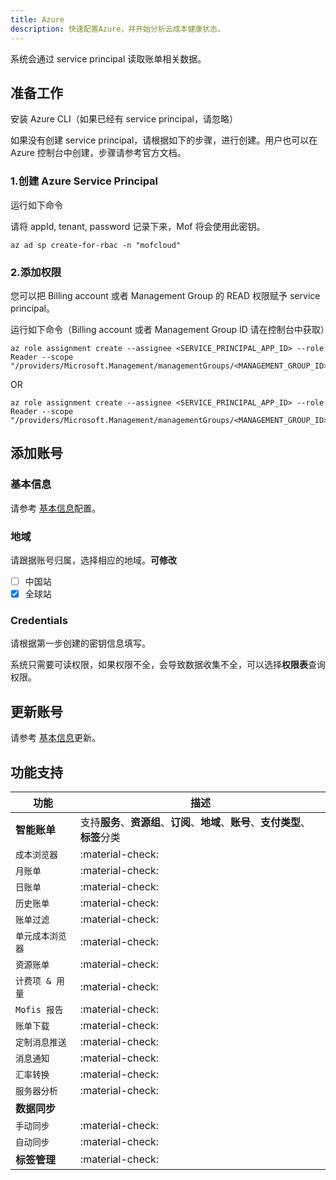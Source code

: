 ```yaml
---
title: Azure
description: 快速配置Azure，并开始分析云成本健康状态。 
---
```


系统会通过 service principal 读取账单相关数据。

## 准备工作
安装 Azure CLI（如果已经有 service principal，请忽略） 

如果没有创建 service principal，请根据如下的步骤，进行创建。用户也可以在 Azure 控制台中创建，步骤请参考官方文档。

### 1.创建 Azure Service Principal
运行如下命令

请将 appId, tenant, password 记录下来，Mof 将会使用此密钥。

```shell
az ad sp create-for-rbac -n "mofcloud"
```

### 2.添加权限
您可以把 Billing account 或者 Management Group 的 READ 权限赋予 service principal。

运行如下命令（Billing account 或者 Management Group ID 请在控制台中获取）

```shell
az role assignment create --assignee <SERVICE_PRINCIPAL_APP_ID> --role Reader --scope "/providers/Microsoft.Management/managementGroups/<MANAGEMENT_GROUP_ID>"
```

OR

```shell
az role assignment create --assignee <SERVICE_PRINCIPAL_APP_ID> --role Reader --scope "/providers/Microsoft.Management/managementGroups/<MANAGEMENT_GROUP_ID>"
```

## 添加账号
### **基本信息**
请参考 [基本信息](basic.md)配置。

### **地域**
请跟据账号归属，选择相应的地域。**可修改**

- [ ] 中国站
- [x] 全球站

### **Credentials**
请根据第一步创建的密钥信息填写。

系统只需要可读权限，如果权限不全，会导致数据收集不全，可以选择**权限表**查询权限。

## 更新账号
请参考 [基本信息](basic.md)更新。


## 功能支持

| 功能         | 描述                                                      |
|------------|---------------------------------------------------------|
| **智能账单**   | 支持**服务**、**资源组**、**订阅**、**地域**、**账号**、**支付类型**、**标签**分类 |
| `成本浏览器`    | :material-check:                                        |
| `月账单`      | :material-check:                                        |
| `日账单`      | :material-check:                                        |
| `历史账单`     | :material-check:                                        |
| `账单过滤`     | :material-check:                                        |
| `单元成本浏览器`  | :material-check:                                        |
| `资源账单`     | :material-check:                                        |
| `计费项 & 用量` | :material-check:                                        |
| `Mofis 报告` | :material-check:                                        |
| `账单下载`     | :material-check:                                        |
| `定制消息推送`   | :material-check:                                        |
| `消息通知`     | :material-check:                                        |
| `汇率转换`     | :material-check:                                        |
| `服务器分析`    | :material-check:                                        |
| **数据同步**   |                                                         |
| `手动同步`     | :material-check:                                        |
| `自动同步`     | :material-check:                                        |
| **标签管理**   | :material-check:                                        |


